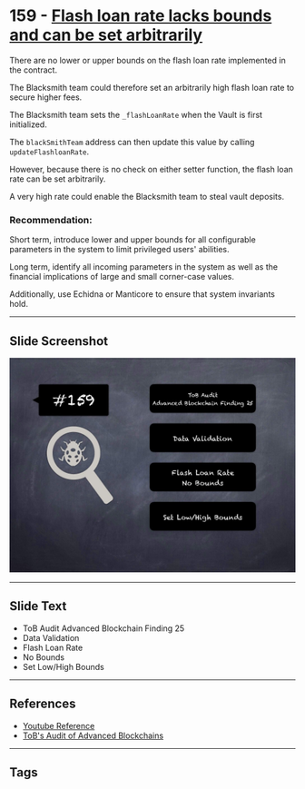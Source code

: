 
# 159 - [Flash loan rate lacks bounds and can be set arbitrarily](./Flash%20loan%20rate%20lacks%20bounds%20and%20can%20be%20set%20arbitrarily.md)

There are no lower or upper bounds on the flash loan rate implemented in the contract. 

The Blacksmith team could therefore set an arbitrarily high flash loan rate to secure higher fees. 

The Blacksmith team sets the `_flashLoanRate` when the Vault is first initialized. 

The `blackSmithTeam` address can then update this value by calling `updateFlashloanRate`. 

However, because there is no check on either setter function, the flash loan rate can be set arbitrarily. 

A very high rate could enable the Blacksmith team to steal vault deposits.

### Recommendation:
Short term, introduce lower and upper bounds for all configurable parameters in the system to limit privileged users' abilities. 

Long term, identify all incoming parameters in the system as well as the financial implications of large and small corner-case values. 

Additionally, use Echidna or Manticore to ensure that system invariants hold.
___
## Slide Screenshot
![159.jpg](../../images/8.%20Audit%20Findings%20201/159.jpg)
___
## Slide Text
- ToB Audit Advanced Blockchain Finding 25
- Data Validation
- Flash Loan Rate
- No Bounds
- Set Low/High Bounds
___
## References
- [Youtube Reference](https://youtu.be/zAzNDwu23UI?t=1195)
- [ToB's Audit of Advanced Blockchains](https://github.com/trailofbits/publications/blob/master/reviews/AdvancedBlockchain.pdf)
___
## Tags
